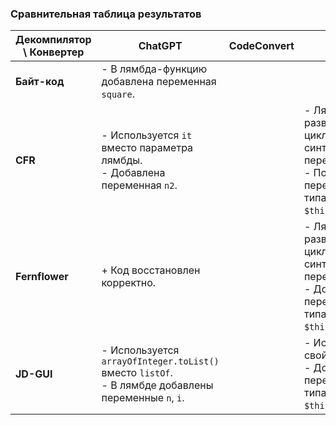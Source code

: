 ### Сравнительная таблица результатов

| **Декомпилятор \ Конвертер** | **ChatGPT**                                                                                            | **CodeConvert** | **J2K**                                                                                                             |
|------------------------------|--------------------------------------------------------------------------------------------------------|-----------------|---------------------------------------------------------------------------------------------------------------------|
| **Байт-код**                 | - В лямбда-функцию добавлена переменная `square`.                                                      |                 |                                                                                                                     |
| **CFR**                      | - Используется `it` вместо параметра лямбды.<br>- Добавлена переменная `n2`.                           |                 | - Лямбда развёрнута в цикл `for` с синтетическими переменными.<br>- Появились переменные типа `$this$forEach$iv`.   |
| **Fernflower**               | + Код восстановлен корректно.                                                                          |                 | - Лямбда развёрнута в цикл `while` с синтетическими переменными.<br>- Добавлены переменные типа `$this$forEach$iv`. |
| **JD-GUI**                   | - Используется `arrayOfInteger.toList()` вместо `listOf`.<br>- В лямбде добавлены переменные `n`, `i`. |                 | - Используется свой итератор.<br>- Добавлены переменные типа `$this$forEach$iv`.                                    |